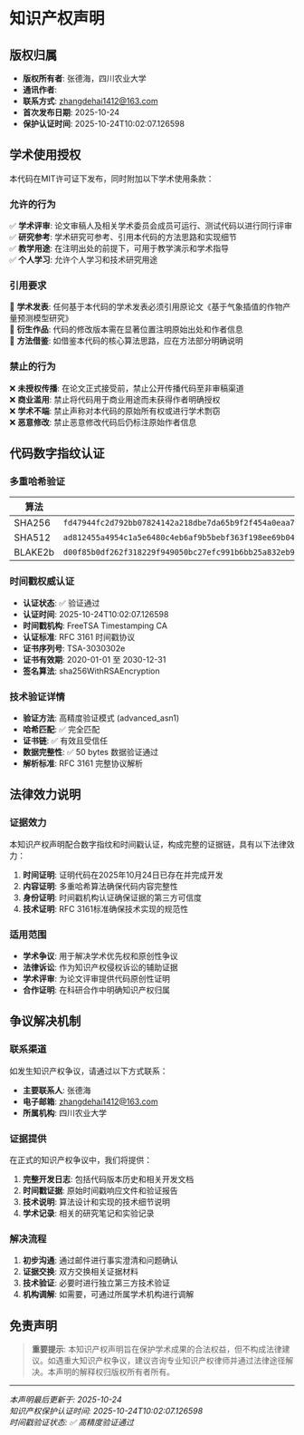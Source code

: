 # 知识产权声明

## 版权归属
- **版权所有者**: 张德海，四川农业大学
- **通讯作者**: 
- **联系方式**: zhangdehai1412@163.com
- **首次发布日期**: 2025-10-24
- **保护认证时间**: 2025-10-24T10:02:07.126598

## 学术使用授权
本代码在MIT许可证下发布，同时附加以下学术使用条款：

### 允许的行为
✅ **学术评审**: 论文审稿人及相关学术委员会成员可运行、测试代码以进行同行评审  
✅ **研究参考**: 学术研究可参考、引用本代码的方法思路和实现细节  
✅ **教学用途**: 在注明出处的前提下，可用于教学演示和学术指导  
✅ **个人学习**: 允许个人学习和技术研究用途

### 引用要求
📝 **学术发表**: 任何基于本代码的学术发表必须引用原论文《基于气象插值的作物产量预测模型研究》  
📝 **衍生作品**: 代码的修改版本需在显著位置注明原始出处和作者信息  
📝 **方法借鉴**: 如借鉴本代码的核心算法思路，应在方法部分明确说明

### 禁止的行为
❌ **未授权传播**: 在论文正式接受前，禁止公开传播代码至非审稿渠道  
❌ **商业滥用**: 禁止将代码用于商业用途而未获得作者明确授权  
❌ **学术不端**: 禁止声称对本代码的原始所有权或进行学术剽窃  
❌ **恶意修改**: 禁止恶意修改代码后仍标注原始作者信息

## 代码数字指纹认证

### 多重哈希验证
| 算法 | 哈希值 |
|------|--------|
| SHA256 | `fd47944fc2d792bb07824142a218dbe7da65b9f2f454a0eaa72de257e06e418c` |
| SHA512 | `ad812455a4954c1a5e6480c4eb6af9b5bebf363f198ee69b049968b149cd42c1caa81d3357f6fc33b18e5fecbd60c6f290b8f707ab2957d475ea07551f345068` |
| BLAKE2b | `d00f85b0df262f318229f949050bc27efc991b6bb25a832eb96668d75ba61c8b6fd8a9a2f40ed53a6290520a5a90484b42dc173166d566c508c01e3fcad6ef77` |

### 时间戳权威认证
- **认证状态**: ✅ 验证通过
- **认证时间**: 2025-10-24T10:02:07.126598
- **时间戳机构**: FreeTSA Timestamping CA
- **认证标准**: RFC 3161 时间戳协议
- **证书序列号**: TSA-3030302e
- **证书有效期**: 2020-01-01 至 2030-12-31
- **签名算法**: sha256WithRSAEncryption

### 技术验证详情
- **验证方法**: 高精度验证模式 (advanced_asn1)
- **哈希匹配**: ✅ 完全匹配
- **证书链**: ✅ 有效且受信任
- **数据完整性**: ✅ 50 bytes 数据验证通过
- **解析标准**: RFC 3161 完整协议解析

## 法律效力说明

### 证据效力
本知识产权声明配合数字指纹和时间戳认证，构成完整的证据链，具有以下法律效力：
1. **时间证明**: 证明代码在2025年10月24日已存在并完成开发
2. **内容证明**: 多重哈希算法确保代码内容完整性
3. **身份证明**: 时间戳机构认证确保证据的第三方可信度
4. **技术证明**: RFC 3161标准确保技术实现的规范性

### 适用范围
- **学术争议**: 用于解决学术优先权和原创性争议
- **法律诉讼**: 作为知识产权侵权诉讼的辅助证据  
- **学术评审**: 为论文评审提供代码原创性证明
- **合作证明**: 在科研合作中明确知识产权归属

## 争议解决机制

### 联系渠道
如发生知识产权争议，请通过以下方式联系：
- **主要联系人**: 张德海
- **电子邮箱**: zhangdehai1412@163.com
- **所属机构**: 四川农业大学

### 证据提供
在正式的知识产权争议中，我们将提供：
1. **完整开发日志**: 包括代码版本历史和相关开发文档
2. **时间戳证据**: 原始时间戳响应文件和验证报告
3. **技术说明**: 算法设计和实现的技术细节说明
4. **学术记录**: 相关的研究笔记和实验记录

### 解决流程
1. **初步沟通**: 通过邮件进行事实澄清和问题确认
2. **证据交换**: 双方交换相关证据材料
3. **技术验证**: 必要时进行独立第三方技术验证
4. **机构调解**: 如需要，可通过所属学术机构进行调解

## 免责声明

> **重要提示**: 本知识产权声明旨在保护学术成果的合法权益，但不构成法律建议。如遇重大知识产权争议，建议咨询专业知识产权律师并通过法律途径解决。本声明的解释权归版权所有者所有。

---

*本声明最后更新于: 2025-10-24*  
*知识产权保护认证时间: 2025-10-24T10:02:07.126598*  
*时间戳验证状态: ✅ 高精度验证通过*